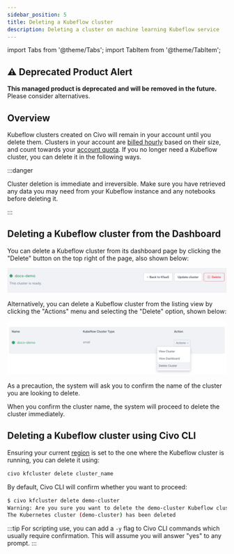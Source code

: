 ```yaml
---
sidebar_position: 5
title: Deleting a Kubeflow cluster
description: Deleting a cluster on machine learning Kubeflow service
---
```


import Tabs from '@theme/Tabs';
import TabItem from '@theme/TabItem';

<head>
  <title>Deleting a Kubeflow cluster | Civo Documentation</title>
</head>

## ⚠️ Deprecated Product Alert

**This managed product is deprecated and will be removed in the future.** Please consider alternatives.

## Overview

Kubeflow clusters created on Civo will remain in your account until you delete them. Clusters in your account are [billed hourly](../account/billing.md) based on their size, and count towards your [account quota](../account/quota.md). If you no longer need a Kubeflow cluster, you can delete it in the following ways.

:::danger

Cluster deletion is immediate and irreversible. Make sure you have retrieved any data you may need from your Kubeflow instance and any notebooks before deleting it.

:::

<Tabs groupId="delete-cluster">

<TabItem value="dashboard" label="Dashboard">

## Deleting a Kubeflow cluster from the Dashboard

You can delete a Kubeflow cluster from its dashboard page by clicking the "Delete" button on the top right of the page, also shown below:

![Delete a cluster from the dashboard](images/delete-kubeflow-cluster.png)

Alternatively, you can delete a Kubeflow cluster from the listing view by clicking the "Actions" menu and selecting the "Delete" option, shown below:

![Delete a cluster from the listing on the dashboard](images/delete-kubeflow-cluster-listing-view.png)

As a precaution, the system will ask you to confirm the name of the cluster you are looking to delete.

When you confirm the cluster name, the system will proceed to delete the cluster immediately.

</TabItem>

<TabItem value="cli" label="Civo CLI">

## Deleting a Kubeflow cluster using Civo CLI

Ensuring your current [region](../overview/regions.md) is set to the one where the Kubeflow cluster is running, you can delete it using:

```bash
civo kfcluster delete cluster_name
```

By default, Civo CLI will confirm whether you want to proceed:

```bash
$ civo kfcluster delete demo-cluster
Warning: Are you sure you want to delete the demo-cluster Kubeflow cluster (y/N) ? y
The Kubernetes cluster (demo-cluster) has been deleted
```

:::tip
For scripting use, you can add a `-y` flag to Civo CLI commands which usually require confirmation. This will assume you will answer "yes" to any prompt.
:::

</TabItem>
</Tabs>
